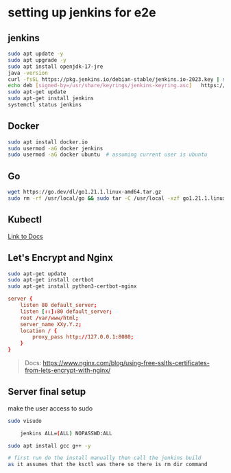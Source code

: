 # setting up jenkins for e2e

## jenkins
```bash
sudo apt update -y
sudo apt upgrade -y
sudo apt install openjdk-17-jre
java -version
curl -fsSL https://pkg.jenkins.io/debian-stable/jenkins.io-2023.key | sudo tee   /usr/share/keyrings/jenkins-keyring.asc > /dev/null
echo deb [signed-by=/usr/share/keyrings/jenkins-keyring.asc]   https://pkg.jenkins.io/debian-stable binary/ | sudo tee   /etc/apt/sources.list.d/jenkins.list > /dev/null
sudo apt-get update
sudo apt-get install jenkins
systemctl status jenkins
```

## Docker
```bash
sudo apt install docker.io
sudo usermod -aG docker jenkins
sudo usermod -aG docker ubuntu  # assuming current user is ubuntu
```

## Go
```bash
wget https://go.dev/dl/go1.21.1.linux-amd64.tar.gz
sudo rm -rf /usr/local/go && sudo tar -C /usr/local -xzf go1.21.1.linux-amd64.tar.gz
```

## Kubectl

[Link to Docs](https://kubernetes.io/docs/tasks/tools/install-kubectl-linux/#install-using-native-package-management)

## Let's Encrypt and Nginx
```bash
sudo apt-get update
sudo apt-get install certbot
sudo apt-get install python3-certbot-nginx
```

```conf
server {
    listen 80 default_server;
    listen [::]:80 default_server;
    root /var/www/html;
    server_name XXy.Y.z;
    location / {
        proxy_pass http://127.0.0.1:8080;
    }
}
```

> Docs: https://www.nginx.com/blog/using-free-ssltls-certificates-from-lets-encrypt-with-nginx/

## Server final setup
make the user access to sudo
```bash
sudo visudo

    jenkins ALL=(ALL) NOPASSWD:ALL

sudo apt install gcc g++ -y

# first run do the install manually then call the jenkins build
as it assumes that the ksctl was there so there is rm dir command
```
